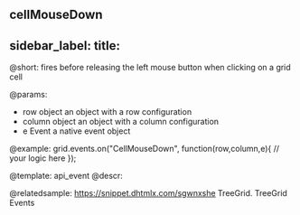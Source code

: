 cellMouseDown
---
sidebar_label: 
title: 
---          

@short:
fires before releasing the left mouse button when clicking on a grid cell

@params:
- row			object		an object with a row configuration
- column		object		an object with a column configuration
- e				Event		a native event object


@example:
grid.events.on("CellMouseDown", function(row,column,e){
     // your logic here
});


@template: api_event
@descr:


@relatedsample: https://snippet.dhtmlx.com/sgwnxshe	TreeGrid. TreeGrid Events
